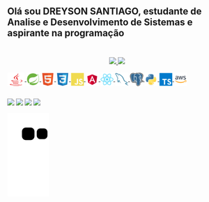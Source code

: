 
  ## Olá sou DREYSON SANTIAGO, estudante de Analise e Desenvolvimento de Sistemas e aspirante na programação<br/><br/>

<div align="center">
  <a href="https://github.com/dreysonsilva">
  <img height="160em" src="https://github-readme-stats.vercel.app/api?username=dreysonsilva&show_icons=true&theme=white&include_all_commits=true&count_private=true"/>
  <img height="160em" src="https://github-readme-stats.vercel.app/api/top-langs/?username=dreysonsilva&layout=compact&langs_count=7&theme=white"/>
</div>
  
<div style="display: inline_block"><br>
  <img align="center" alt="Java" height="30" width="40" src="https://raw.githubusercontent.com/devicons/devicon/master/icons/java/java-plain.svg">
  <img align="center" alt="Spring Boot" width="30" height="30" src="https://raw.githubusercontent.com/github/explore/80688e429a7d4ef2fca1e82350fe8e3517d3494d/topics/spring-boot/spring-boot.png" />
   <img align="center" alt="HTML" height="30" width="30" src="https://raw.githubusercontent.com/devicons/devicon/master/icons/html5/html5-original.svg">
  <img align="center" alt="CSS" height="30" width="30" src="https://raw.githubusercontent.com/devicons/devicon/master/icons/css3/css3-original.svg">
  <img align="center" alt="Java Script" height="30" width="30" src="https://raw.githubusercontent.com/devicons/devicon/master/icons/javascript/javascript-plain.svg">
  <img align="center" alt="Angular" width="30" height="30" src="https://raw.githubusercontent.com/github/explore/80688e429a7d4ef2fca1e82350fe8e3517d3494d/topics/angular/angular.png" />
   <img align="center" alt="dreyson-React" height="30" width="30" src="https://raw.githubusercontent.com/devicons/devicon/master/icons/react/react-original.svg">
  
  <img align="center" alt="mysql" height="30" width="30" src="https://raw.githubusercontent.com/devicons/devicon/master/icons/mysql/mysql-plain.svg">
  <img align="center" alt="Postgresql" width="30"  height="30" src="https://raw.githubusercontent.com/github/explore/80688e429a7d4ef2fca1e82350fe8e3517d3494d/topics/postgresql/postgresql.png" />
  <img align="center" alt="Python" height="30" width="30" src="https://raw.githubusercontent.com/devicons/devicon/master/icons/python/python-original.svg">
  <img align="center" alt="Ts" height="30" width="30" src="https://raw.githubusercontent.com/devicons/devicon/master/icons/typescript/typescript-plain.svg">
  <img align="center" alt="AWS" width="30" height="30" src="https://raw.githubusercontent.com/github/explore/fbceb94436312b6dacde68d122a5b9c7d11f9524/topics/aws/aws.png" />
 
</div>

  ##
 
<div> 
  <a href="https://www.youtube.com/channel/UCmHg0Bf1p0W4hqTvxtbP0JQ" target="_blank"><img src="https://img.shields.io/badge/YouTube-FF0000?style=for-the-badge&logo=youtube&logoColor=white" target="_blank"></a>
  <a href="https://instagram.com/dreysonsilva" target="_blank"><img src="https://img.shields.io/badge/-Instagram-%23E4405F?style=for-the-badge&logo=instagram&logoColor=white" target="_blank"></a>
  <a href = "mailto:dreysoninformar@gmail.com"><img src="https://img.shields.io/badge/-Gmail-%23333?style=for-the-badge&logo=gmail&logoColor=white" target="_blank"></a>
  <a href="https://www.linkedin.com/in/dreyson-santiago-665743183/" target="_blank"><img src="https://img.shields.io/badge/-LinkedIn-%230077B5?style=for-the-badge&logo=linkedin&logoColor=white" target="_blank"></a>
  
  ![Snake animation](https://github.com/rafaballerini/rafaballerini/blob/output/github-contribution-grid-snake.svg)
</div>
